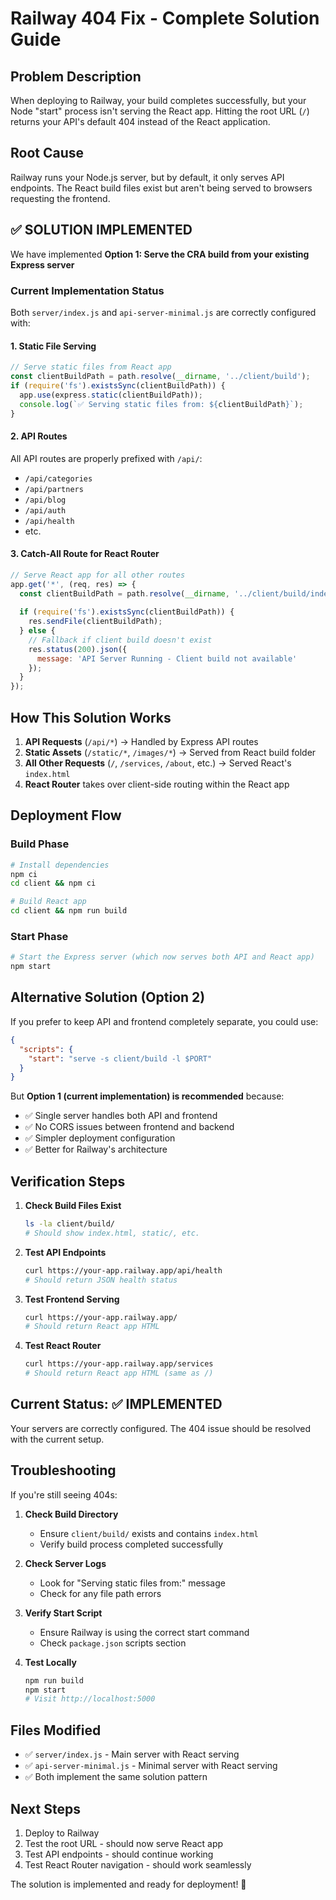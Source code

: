 # Railway 404 Fix - Complete Solution Guide

## Problem Description

When deploying to Railway, your build completes successfully, but your Node "start" process isn't serving the React app. Hitting the root URL (`/`) returns your API's default 404 instead of the React application.

## Root Cause

Railway runs your Node.js server, but by default, it only serves API endpoints. The React build files exist but aren't being served to browsers requesting the frontend.

## ✅ SOLUTION IMPLEMENTED

We have implemented **Option 1: Serve the CRA build from your existing Express server**

### Current Implementation Status

Both `server/index.js` and `api-server-minimal.js` are correctly configured with:

#### 1. Static File Serving
```javascript
// Serve static files from React app
const clientBuildPath = path.resolve(__dirname, '../client/build');
if (require('fs').existsSync(clientBuildPath)) {
  app.use(express.static(clientBuildPath));
  console.log(`✅ Serving static files from: ${clientBuildPath}`);
}
```

#### 2. API Routes
All API routes are properly prefixed with `/api/`:
- `/api/categories`
- `/api/partners` 
- `/api/blog`
- `/api/auth`
- `/api/health`
- etc.

#### 3. Catch-All Route for React Router
```javascript
// Serve React app for all other routes
app.get('*', (req, res) => {
  const clientBuildPath = path.resolve(__dirname, '../client/build/index.html');
  
  if (require('fs').existsSync(clientBuildPath)) {
    res.sendFile(clientBuildPath);
  } else {
    // Fallback if client build doesn't exist
    res.status(200).json({ 
      message: 'API Server Running - Client build not available'
    });
  }
});
```

## How This Solution Works

1. **API Requests** (`/api/*`) → Handled by Express API routes
2. **Static Assets** (`/static/*`, `/images/*`) → Served from React build folder
3. **All Other Requests** (`/`, `/services`, `/about`, etc.) → Served React's `index.html`
4. **React Router** takes over client-side routing within the React app

## Deployment Flow

### Build Phase
```bash
# Install dependencies
npm ci
cd client && npm ci

# Build React app
cd client && npm run build
```

### Start Phase
```bash
# Start the Express server (which now serves both API and React app)
npm start
```

## Alternative Solution (Option 2)

If you prefer to keep API and frontend completely separate, you could use:

```json
{
  "scripts": {
    "start": "serve -s client/build -l $PORT"
  }
}
```

But **Option 1 (current implementation) is recommended** because:
- ✅ Single server handles both API and frontend
- ✅ No CORS issues between frontend and backend
- ✅ Simpler deployment configuration
- ✅ Better for Railway's architecture

## Verification Steps

1. **Check Build Files Exist**
   ```bash
   ls -la client/build/
   # Should show index.html, static/, etc.
   ```

2. **Test API Endpoints**
   ```bash
   curl https://your-app.railway.app/api/health
   # Should return JSON health status
   ```

3. **Test Frontend Serving**
   ```bash
   curl https://your-app.railway.app/
   # Should return React app HTML
   ```

4. **Test React Router**
   ```bash
   curl https://your-app.railway.app/services
   # Should return React app HTML (same as /)
   ```

## Current Status: ✅ IMPLEMENTED

Your servers are correctly configured. The 404 issue should be resolved with the current setup.

## Troubleshooting

If you're still seeing 404s:

1. **Check Build Directory**
   - Ensure `client/build/` exists and contains `index.html`
   - Verify build process completed successfully

2. **Check Server Logs**
   - Look for "Serving static files from:" message
   - Check for any file path errors

3. **Verify Start Script**
   - Ensure Railway is using the correct start command
   - Check `package.json` scripts section

4. **Test Locally**
   ```bash
   npm run build
   npm start
   # Visit http://localhost:5000
   ```

## Files Modified

- ✅ `server/index.js` - Main server with React serving
- ✅ `api-server-minimal.js` - Minimal server with React serving
- ✅ Both implement the same solution pattern

## Next Steps

1. Deploy to Railway
2. Test the root URL - should now serve React app
3. Test API endpoints - should continue working
4. Test React Router navigation - should work seamlessly

The solution is implemented and ready for deployment! 🚀
